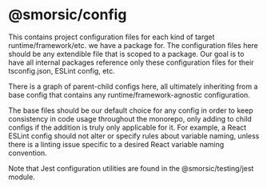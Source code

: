 # @smorsic/config

This contains project configuration files for each kind of target runtime/framework/etc. we have a package for. The configuration files here should be any extendible file that is scoped to a package. Our goal is to have all internal packages reference only these configuration files for their tsconfig.json, ESLint config, etc.

There is a graph of parent-child configs here, all ultimately inheriting from a base config that contains any runtime/framework-agnostic configuration.

The base files should be our default choice for any config in order to keep consistency in code usage throughout the monorepo, only adding to child configs if the addition is truly only applicable for it. For example, a React ESLint config should not alter or specify rules about variable naming, unless there is a linting issue specific to a desired React variable naming convention.

Note that Jest configuration utilities are found in the @smorsic/testing/jest module.
